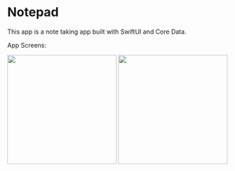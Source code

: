 # Notepad

This app is a note taking app built with SwiftUI and Core Data. </br>

App Screens:</br>

<img width="249" src="https://user-images.githubusercontent.com/46728765/196430997-543241d9-292b-4318-9d52-82d844178071.png"> <img width="249" src="https://user-images.githubusercontent.com/46728765/196431018-67a91dc4-c874-49ba-b1d6-dc6f84e9d413.png">

